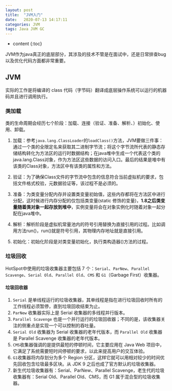 ```yaml
---
layout: post
title:  "JVM入门"
date:   2020-07-13 14:17:11
categories: JVM
tags: Java JVM GC 
---
```


* content
{:toc}

JVM作为java真正的底层部分，其涉及的技术不管是在面试中，还是日常排查bug以及优化代码方面都非常重要。






## JVM
实际的工作是将编译的 class 代码（字节码）翻译成底层操作系统可以运行的机器码并且进行调用执行。

### 类加载
类的生命周期会经历七个阶段：加载、连接（验证、准备、解析、）初始化、使用、卸载。

1. 加载：参考`java.lang.ClassLoader`的`loadClass()`方法，JVM要做三件事：通过一个类的全限定名来获取其二进制字节流；将这个字节流所代表的静态存储结构转化为方法区的运行时数据结构；在java堆中生成一个代表这个类的java.lang.Class对象，作为方法区这些数据的访问入口。最后的结果是堆中有该类的Class对象，方法区中有该类的属性和方法。

2. 验证：为了确保Class文件的字节流中包含的信息符合当前虚拟机的要求，包括文件格式校验，元数据验证等，该过程不是必须的。

3. 准备：为类变量分配内存并设置类变量初始值，这些内存都将在方法区中进行分配，这时候进行内存分配的仅包括类变量(static 修饰的变量)，**1.8之后类变量随着类对象一起存放到堆中**，实例变量将会在对象实例化时随着对象一起分配在java堆中。

4. 解析：解析阶段是虚拟机常量池内的符号引用替换为直接引用的过程。比如调用方法run()，run()就是符号引用，其物理内存地址就是直接引用。

5. 初始化：初始化阶段是对类变量初始化，执行类构造器<clinit>()方法的过程。

### 垃圾回收
HotSpot中使用的垃圾收集器主要包括 7 个：`Serial`、`ParNew`、`Parallel Scavenge`、`Serial Old`、`Parallel Old`、`CMS` 和 `G1`（Garbage First）收集器。

#### 垃圾回收器
1. `Serial` 是单线程运行的垃圾收集器，其单线程是指在进行垃圾回收时所有的工作线程必须暂停，直到垃圾回收结束为止。
2. `ParNew` 收集器实际上是 Serial 收集器的多线程并行版本。
3. `Parallel Scavenge` 也是一个并行运行的垃圾回收器；不同的是，该收集器关注的侧重点是实现一个可以控制的吞吐量。
4. `Serial Old` 收集器为 Serial 收集器的老年代版本，而 `Parallel Old` 收集器是 Parallel Scavenge 收集器的老年代版本。
5. `CMS`收集器强调的是提供最短的停顿时间，它主要应用在 Java Web 项目中，它满足了系统需要短时间停顿的要求，以此来提高用户的交互体验。
6. `G1`收集器将内存划分为多个 Region 分区，这样它就可以用相对较少的时间优先回收包含垃圾最多区块。从 JDK 9 之后也成了官方默认的垃圾收集器。
7. 新生代垃圾收集器有：Serial、ParNew、Parallel Scavenge，老生代的垃圾收集器有：Serial Old、Parallel Old、CMS，而 G1 属于混合型的垃圾收集器。